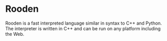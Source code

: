 # Rooden
Rooden is a fast interpreted language similar in syntax to C++ and Python. The interpreter is written in C++ and can be run on any platform including the Web.
